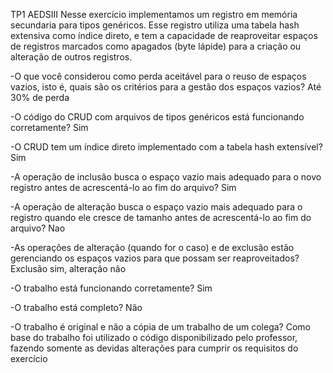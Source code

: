 TP1 AEDSIII
Nesse exercício implementamos um registro em memória secundaria para tipos genéricos. Esse registro utiliza uma tabela hash extensiva como índice direto, e tem a capacidade de reaproveitar espaços de registros marcados como apagados (byte lápide) para a criação ou alteração de outros registros.






-O que você considerou como perda aceitável para o reuso de espaços vazios, isto é, quais são os critérios para a gestão dos espaços vazios?
Até 30% de perda

-O código do CRUD com arquivos de tipos genéricos está funcionando corretamente?
Sim

-O CRUD tem um índice direto implementado com a tabela hash extensível?
Sim

-A operação de inclusão busca o espaço vazio mais adequado para o novo registro antes de acrescentá-lo ao fim do arquivo?
Sim

-A operação de alteração busca o espaço vazio mais adequado para o registro quando ele cresce de tamanho antes de acrescentá-lo ao fim do arquivo?
Nao

-As operações de alteração (quando for o caso) e de exclusão estão gerenciando os espaços vazios para que possam ser reaproveitados?
Exclusão sim, alteração não

-O trabalho está funcionando corretamente?
Sim

-O trabalho está completo?
Não

-O trabalho é original e não a cópia de um trabalho de um colega?
Como base do trabalho foi utilizado o código disponibilizado pelo professor, fazendo somente as devidas alterações para cumprir os requisitos do exercício